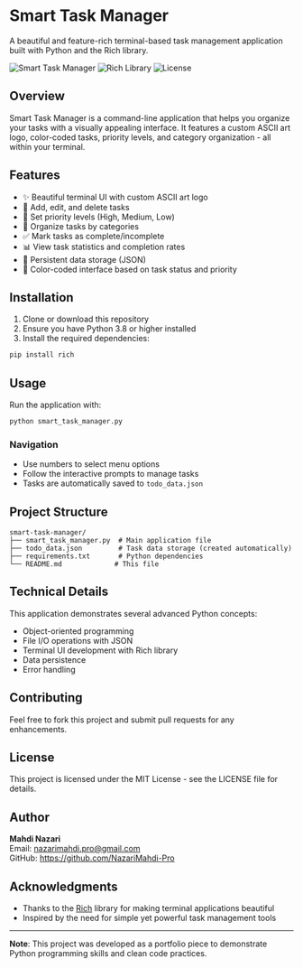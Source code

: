 # Smart Task Manager

A beautiful and feature-rich terminal-based task management application built with Python and the Rich library.

![Smart Task Manager](https://img.shields.io/badge/Python-3.8%2B-blue)
![Rich Library](https://img.shields.io/badge/Rich-13.0%2B-green)
![License](https://img.shields.io/badge/License-MIT-yellow)

## Overview

Smart Task Manager is a command-line application that helps you organize your tasks with a visually appealing interface. It features a custom ASCII art logo, color-coded tasks, priority levels, and category organization - all within your terminal.

## Features

- ✨ Beautiful terminal UI with custom ASCII art logo
- 📝 Add, edit, and delete tasks
- 🎯 Set priority levels (High, Medium, Low)
- 📂 Organize tasks by categories
- ✅ Mark tasks as complete/incomplete
- 📊 View task statistics and completion rates
- 💾 Persistent data storage (JSON)
- 🎨 Color-coded interface based on task status and priority

## Installation

1. Clone or download this repository
2. Ensure you have Python 3.8 or higher installed
3. Install the required dependencies:

```bash
pip install rich
```

## Usage

Run the application with:

```bash
python smart_task_manager.py
```

### Navigation

- Use numbers to select menu options
- Follow the interactive prompts to manage tasks
- Tasks are automatically saved to `todo_data.json`

## Project Structure

```
smart-task-manager/
├── smart_task_manager.py  # Main application file
├── todo_data.json         # Task data storage (created automatically)
├── requirements.txt       # Python dependencies
└── README.md             # This file
```

## Technical Details

This application demonstrates several advanced Python concepts:
- Object-oriented programming
- File I/O operations with JSON
- Terminal UI development with Rich library
- Data persistence
- Error handling

## Contributing

Feel free to fork this project and submit pull requests for any enhancements.

## License

This project is licensed under the MIT License - see the LICENSE file for details.

## Author

**Mahdi Nazari**  
Email: nazarimahdi.pro@gmail.com  
GitHub: https://github.com/NazariMahdi-Pro

## Acknowledgments

- Thanks to the [Rich](https://github.com/Textualize/rich) library for making terminal applications beautiful
- Inspired by the need for simple yet powerful task management tools

---


**Note**: This project was developed as a portfolio piece to demonstrate Python programming skills and clean code practices.
